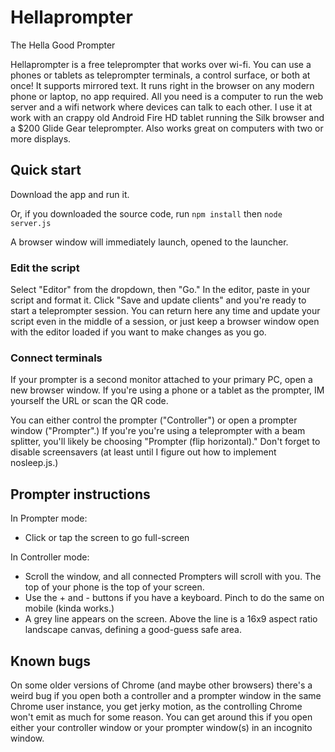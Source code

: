# Hellaprompter
The Hella Good Prompter

Hellaprompter is a free teleprompter that works over wi-fi. You can use a phones or tablets as teleprompter terminals, a control surface, or both at once! It supports mirrored text. It runs right in the browser on any modern phone or laptop, no app required. All you need is a computer to run the web server and a wifi network where devices can talk to each other. I use it at work with an crappy old Android Fire HD tablet running the Silk browser and a $200 Glide Gear teleprompter. Also works great on computers with two or more displays.

## Quick start
Download the app and run it. 

Or, if you downloaded the source code, run `npm install` then `node server.js`

A browser window will immediately launch, opened to the launcher.

### Edit the script
Select "Editor" from the dropdown, then "Go."  In the editor, paste in your script and format it. Click "Save and update clients" and you're ready to start a teleprompter session. You can return here any time and update your script even in the middle of a session, or just keep a browser window open with the editor loaded if you want to make changes as you go.

### Connect terminals
If your prompter is a second monitor attached to your primary PC, open a new browser window. If you're using a phone or a tablet as the prompter, IM yourself the URL or scan the QR code. 

You can either control the prompter ("Controller") or open a prompter window ("Prompter".) If you're you're using a teleprompter with a beam splitter, you'll likely be choosing "Prompter (flip horizontal)." Don't forget to disable screensavers (at least until I figure out how to implement nosleep.js.)


## Prompter instructions
In Prompter mode:

* Click or tap the screen to go full-screen

In Controller mode:

* Scroll the window, and all connected Prompters will scroll with you. The top of your phone is the top of your screen.
* Use the + and - buttons if you have a keyboard. Pinch to do the same on mobile (kinda works.)
* A grey line appears on the screen. Above the line is a 16x9 aspect ratio landscape canvas, defining a good-guess safe area.

## Known bugs
On some older versions of Chrome (and maybe other browsers) there's a weird bug if you open both a controller and a prompter window in the same Chrome user instance, you get jerky motion, as the controlling Chrome won't emit as much for some reason. You can get around this if you open either your controller window or your prompter window(s) in an incognito window.